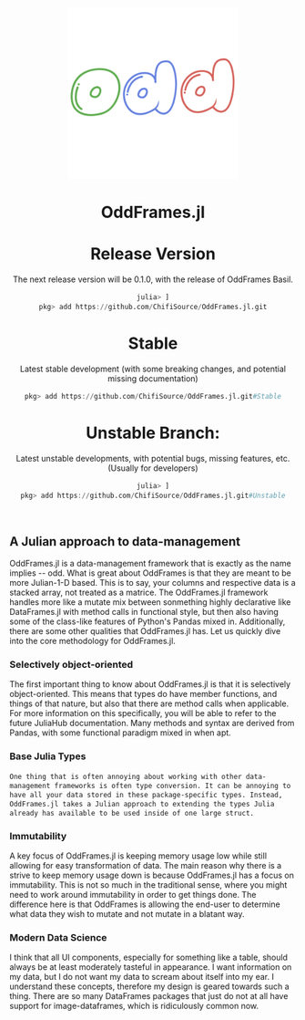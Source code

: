 <div align="center">
  <img src="https://github.com/ChifiSource/OddFrames.jl/blob/Unstable/assets/oddframes.png" width = 300 height = 300>
  <h1>OddFrames.jl</h1>

  
# Release Version
The next release version will be 0.1.0, with the release of OddFrames Basil.
```julia
julia> ]
pkg> add https://github.com/ChifiSource/OddFrames.jl.git
```
# Stable
Latest stable development (with some breaking changes, and potential missing documentation)
```julia
pkg> add https://github.com/ChifiSource/OddFrames.jl.git#Stable
```
# Unstable Branch:
Latest unstable developments, with potential bugs, missing features, etc. (Usually for developers)
```julia
julia> ]
pkg> add https://github.com/ChifiSource/OddFrames.jl.git#Unstable
```

  
  <div align = "left">
<br>


## A Julian approach to data-management 
OddFrames.jl is a data-management framework that is exactly as the name implies -- odd. What is great about OddFrames is that they are meant to be more Julian-1-D based. This is to say, your columns and respective data is a stacked array, not treated as a matrice. The OddFrames.jl framework handles more like a mutate mix between sonmething highly declarative like DataFrames.jl with method calls in functional style, but then also having some of the class-like features of Python's Pandas mixed in. Additionally, there are some other qualities that OddFrames.jl has. Let us quickly dive into the core methodology for OddFrames.jl.
### Selectively object-oriented
The first important thing to know about OddFrames.jl is that it is selectively object-oriented. This means that types do have member functions, and things of that nature, but also that there are method calls when applicable. For more information on this specifically, you will be able to refer to the future JuliaHub documentation. Many methods and syntax are derived from Pandas, with some functional paradigm mixed in when apt.
### Base Julia Types
    One thing that is often annoying about working with other data-management frameworks is often type conversion. It can be annoying to have all your data stored in these package-specific types. Instead, OddFrames.jl takes a Julian approach to extending the types Julia already has available to be used inside of one large struct.
### Immutability
A key focus of OddFrames.jl is keeping memory usage low while still allowing for easy transformation of data. The main reason why there is a strive to keep memory usage down is because OddFrames.jl has a focus on immutability. This is not so much in the traditional sense, where you might need to work around immutability in order to get things done. The difference here is that OddFrames is allowing the end-user to determine what data they wish to mutate and not mutate in a blatant way.
 ### Modern Data Science
I think that all UI components, especially for something like a table, should always be at least moderately tasteful in appearance. I want information on my data, but I do not want my data to scream about itself into my ear. I understand these concepts, therefore my design is geared towards such a thing. There are so many DataFrames packages that just do not at all have support for image-dataframes, which is ridiculously common now.
